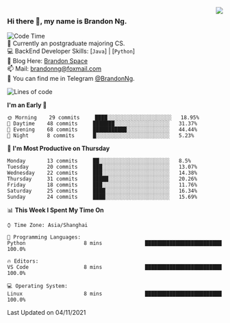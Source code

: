 <!--
<img  align="right" src="https://github-readme-stats.vercel.app/api?username=brandon0824&show_icons=true&count_private=true&hide_title=true">
-->

<img  align="right" src="https://github-readme-stats.vercel.app/api/top-langs/?username=brandon0824&layout=compact">

### Hi there 👋, my name is Brandon Ng.

![Code Time](https://img.shields.io/endpoint?style=flat-square&url=https://codetime-api.datreks.com/badge/128?logoColor=white%26project=%26recentMS=604800000%26showProject=false)  
🌱 Currently an postgraduate majoring CS.  
💻 BackEnd Developer Skills: [`Java`] | [`Python`]  
📝 Blog Here: [Brandon Space](https://brandonng.tech)  
📫 Mail: brandonng@foxmail.com  
:newspaper: You can find me in Telegram [@BrandonNg](https://t.me/BrandonNg24).  

<!--START_SECTION:waka-->
![Lines of code](https://img.shields.io/badge/From%20Hello%20World%20I%27ve%20Written-10255%20lines%20of%20code-blue)

**I'm an Early 🐤** 

```text
🌞 Morning    29 commits     ████░░░░░░░░░░░░░░░░░░░░░   18.95% 
🌆 Daytime    48 commits     ███████░░░░░░░░░░░░░░░░░░   31.37% 
🌃 Evening    68 commits     ███████████░░░░░░░░░░░░░░   44.44% 
🌙 Night      8 commits      █░░░░░░░░░░░░░░░░░░░░░░░░   5.23%

```
📅 **I'm Most Productive on Thursday** 

```text
Monday       13 commits     ██░░░░░░░░░░░░░░░░░░░░░░░   8.5% 
Tuesday      20 commits     ███░░░░░░░░░░░░░░░░░░░░░░   13.07% 
Wednesday    22 commits     ███░░░░░░░░░░░░░░░░░░░░░░   14.38% 
Thursday     31 commits     █████░░░░░░░░░░░░░░░░░░░░   20.26% 
Friday       18 commits     ███░░░░░░░░░░░░░░░░░░░░░░   11.76% 
Saturday     25 commits     ████░░░░░░░░░░░░░░░░░░░░░   16.34% 
Sunday       24 commits     ████░░░░░░░░░░░░░░░░░░░░░   15.69%

```


📊 **This Week I Spent My Time On** 

```text
⌚︎ Time Zone: Asia/Shanghai

💬 Programming Languages: 
Python                   8 mins              █████████████████████████   100.0%

🔥 Editors: 
VS Code                  8 mins              █████████████████████████   100.0%

💻 Operating System: 
Linux                    8 mins              █████████████████████████   100.0%

```


 Last Updated on 04/11/2021
<!--END_SECTION:waka-->

<!--
[![Top Langs](https://github-readme-stats.vercel.app/api/top-langs/?username=brandon0824&layout=compact)](https://github.com/brandon0824)  
-->

<!--
<img  align="right" src="https://github-readme-stats.vercel.app/api/top-langs/?username=brandon0824&layout=compact">
-->
